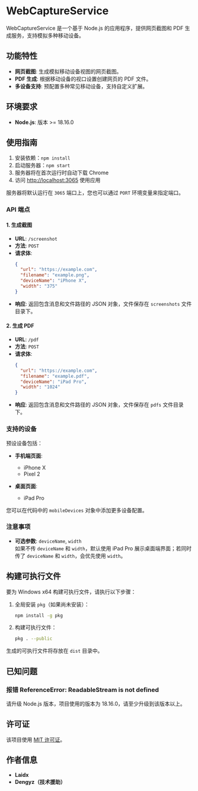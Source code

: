 # WebCaptureService

WebCaptureService 是一个基于 Node.js 的应用程序，提供网页截图和 PDF 生成服务，支持模拟多种移动设备。

## 功能特性

- **网页截图**: 生成模拟移动设备视图的网页截图。
- **PDF 生成**: 根据移动设备的视口设置创建网页的 PDF 文件。
- **多设备支持**: 预配置多种常见移动设备，支持自定义扩展。

## 环境要求

- **Node.js**: 版本 >= 18.16.0

## 使用指南

1. 安装依赖：`npm install`
2. 启动服务器：`npm start`
3. 服务器将在首次运行时自动下载 Chrome
4. 访问 [http://localhost:3065](http://localhost:3065) 使用应用

服务器将默认运行在 `3065` 端口上，您也可以通过 `PORT` 环境变量来指定端口。

### API 端点

#### 1. 生成截图

- **URL**: `/screenshot`
- **方法**: `POST`
- **请求体**:
  ```json
  {
    "url": "https://example.com",
    "filename": "example.png",
    "deviceName": "iPhone X",
    "width": "375"
  }
  ```
- **响应**: 返回包含消息和文件路径的 JSON 对象，文件保存在 `screenshots` 文件目录下。

#### 2. 生成 PDF

- **URL**: `/pdf`
- **方法**: `POST`
- **请求体**:
  ```json
  {
    "url": "https://example.com",
    "filename": "example.pdf",
    "deviceName": "iPad Pro",
    "width": "1024"
  }
  ```
- **响应**: 返回包含消息和文件路径的 JSON 对象，文件保存在 `pdfs` 文件目录下。

### 支持的设备

预设设备包括：

- **手机端页面**:
    - iPhone X
    - Pixel 2

- **桌面页面**:
    - iPad Pro

您可以在代码中的 `mobileDevices` 对象中添加更多设备配置。

### 注意事项

- **可选参数**: `deviceName`, `width`  
  如果不传 `deviceName` 和 `width`，默认使用 iPad Pro 展示桌面端界面；若同时传了 `deviceName` 和 `width`，会优先使用 `width`。

## 构建可执行文件

要为 Windows x64 构建可执行文件，请执行以下步骤：

1. 全局安装 `pkg`（如果尚未安装）：
   ```bash
   npm install -g pkg
   ```

2. 构建可执行文件：
   ```bash
   pkg . --public
   ```

生成的可执行文件将存放在 `dist` 目录中。

## 已知问题

### 报错 ReferenceError: ReadableStream is not defined

请升级 Node.js 版本，项目使用的版本为 18.16.0，请至少升级到该版本以上。

## 许可证

该项目使用 [MIT 许可证](LICENSE)。

## 作者信息

- **Laidx**
- **Dengyz（技术援助）**
